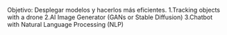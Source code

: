 Objetivo: Desplegar modelos y hacerlos más eficientes.
1.Tracking objects with a drone
2.AI Image Generator (GANs or Stable Diffusion)
3.Chatbot with Natural Language Processing (NLP)
